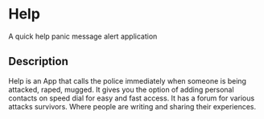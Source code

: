 # Help
A quick help panic message alert application 
## Description
Help is an App that calls the police immediately when someone is being attacked, raped, mugged. It gives you the option of adding personal contacts on speed dial for easy and fast access. It has a forum for various attacks survivors. Where people are writing and sharing their experiences.